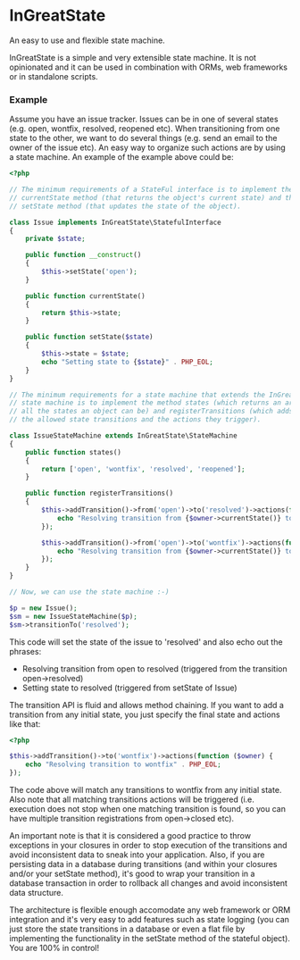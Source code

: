 # InGreatState
An easy to use and flexible state machine.

InGreatState is a simple and very extensible state machine. It is not opinionated and it can be used in combination with ORMs, web frameworks or in standalone scripts.

### Εxample
Assume you have an issue tracker. Issues can be in one of several states (e.g. open, wontfix, resolved, reopened etc). When transitioning from one state to the other, we want to do several things (e.g. send an email to the owner of the issue etc). An easy way to organize such actions are by using a state machine. An example of the example above could be:

```php
<?php

// The minimum requirements of a StateFul interface is to implement the
// currentState method (that returns the object's current state) and the
// setState method (that updates the state of the object).

class Issue implements InGreatState\StatefulInterface
{
    private $state;

    public function __construct()
    {
        $this->setState('open');
    }

    public function currentState()
    {
        return $this->state;
    }

    public function setState($state)
    {
        $this->state = $state;
        echo "Setting state to {$state}" . PHP_EOL;
    }
}

// The minimum requirements for a state machine that extends the InGreatState
// state machine is to implement the method states (which returns an array of
// all the states an object can be) and registerTransitions (which adds all
// the allowed state transitions and the actions they trigger).

class IssueStateMachine extends InGreatState\StateMachine
{
    public function states()
    {
        return ['open', 'wontfix', 'resolved', 'reopened'];
    }

    public function registerTransitions()
    {
        $this->addTransition()->from('open')->to('resolved')->actions(function ($owner) {
            echo "Resolving transition from {$owner->currentState()} to resolved" . PHP_EOL;
        });

        $this->addTransition()->from('open')->to('wontfix')->actions(function ($owner) {
            echo "Resolving transition from {$owner->currentState()} to wontfix" . PHP_EOL;
        });
    }
}

// Now, we can use the state machine :-)

$p = new Issue();
$sm = new IssueStateMachine($p);
$sm->transitionTo('resolved');
```

This code will set the state of the issue to 'resolved' and also echo out
the phrases:
* Resolving transition from open to resolved (triggered from the transition open->resolved)
* Setting state to resolved  (triggered from setState of Issue)

The transition API is fluid and allows method chaining. If you want to add a transition from any initial state, you just specify the final state and actions like that:

```php
<?php

$this->addTransition()->to('wontfix')->actions(function ($owner) {
    echo "Resolving transition to wontfix" . PHP_EOL;
});
```

The code above will match any transitions to wontfix from any initial state. Also note that all matching transitions actions will be triggered (i.e. execution does not stop when one matching transition is found, so you can have multiple transition registrations from open->closed etc).

An important note is that it is considered a good practice to throw exceptions in your closures in order to stop execution of the transitions and avoid inconsistent data to sneak into your application. Also, if you are persisting data in a database during transitions (and within your closures and/or your setState method), it's good to wrap your transition in a database transaction in order to rollback all changes and avoid inconsistent data structure.

The architecture is flexible enough accomodate any web framework or ORM integration and it's very easy to add features such as state logging (you can just store the state transitions in a database or even a flat file by implementing the functionality in the setState method of the stateful object). You are 100% in control!
